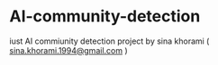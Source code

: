 # AI-community-detection
iust AI commiunity detection project by sina khorami ( sina.khorami.1994@gmail.com )
